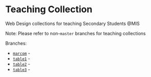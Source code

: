 # Teaching Collection
Web Design collections for teaching Secondary Students @MIS

Note: Please refer to non-`master` branches for teaching collections

Branches:

- [`marcom`](https://github.com/jaeyson/teaching-collection/tree/marcom) -
- [`table1`](https://github.com/jaeyson/teaching-collection/tree/table1) - 
- [`table2`](https://github.com/jaeyson/teaching-collection/tree/table2) -
- [`table3`](https://github.com/jaeyson/teaching-collection/tree/table3) -

